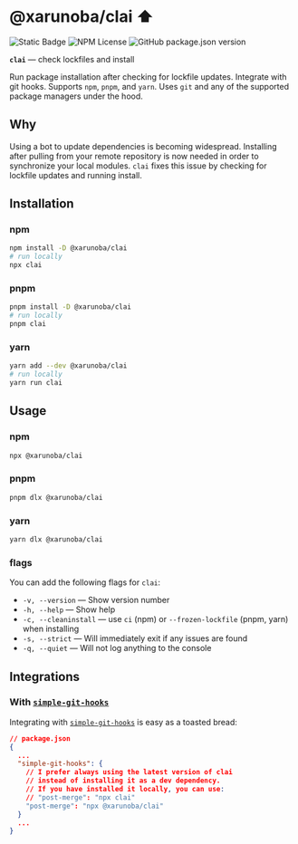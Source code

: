 # @xarunoba/clai ⬆️

![Static Badge](https://img.shields.io/badge/Made_with-%E2%9D%A4%EF%B8%8F-red?style=for-the-badge) ![NPM License](https://img.shields.io/npm/l/%40xarunoba%2Fclai?style=for-the-badge)
![GitHub package.json version](https://img.shields.io/github/package-json/v/xarunoba/clai?style=for-the-badge&logo=npm)

**`clai`** — check lockfiles and install

Run package installation after checking for lockfile updates. Integrate with git hooks. Supports `npm`, `pnpm`, and `yarn`. Uses `git` and any of the supported package managers under the hood.

## Why

Using a bot to update dependencies is becoming widespread. Installing after pulling from your remote repository is now needed in order to synchronize your local modules. `clai` fixes this issue by checking for lockfile updates and running install.

## Installation

### npm

```bash
npm install -D @xarunoba/clai
# run locally
npx clai
```

### pnpm

```bash
pnpm install -D @xarunoba/clai
# run locally
pnpm clai
```

### yarn

```bash
yarn add --dev @xarunoba/clai
# run locally
yarn run clai
```

## Usage

### npm

```bash
npx @xarunoba/clai
```

### pnpm

```bash
pnpm dlx @xarunoba/clai
```

### yarn

```bash
yarn dlx @xarunoba/clai
```

### flags

You can add the following flags for `clai`:

- `-v, --version` — Show version number
- `-h, --help` — Show help
- `-c, --cleaninstall` — use `ci` (npm) or `--frozen-lockfile` (pnpm, yarn) when installing
- `-s, --strict` — Will immediately exit if any issues are found
- `-q, --quiet` — Will not log anything to the console

## Integrations

### With [`simple-git-hooks`](https://github.com/toplenboren/simple-git-hooks)

Integrating with [`simple-git-hooks`](https://github.com/toplenboren/simple-git-hooks) is easy as a toasted bread:

```json
// package.json
{
  ...
  "simple-git-hooks": {
    // I prefer always using the latest version of clai
    // instead of installing it as a dev dependency.
    // If you have installed it locally, you can use:
    // "post-merge": "npx clai"
    "post-merge": "npx @xarunoba/clai"
  }
  ...
}
```
